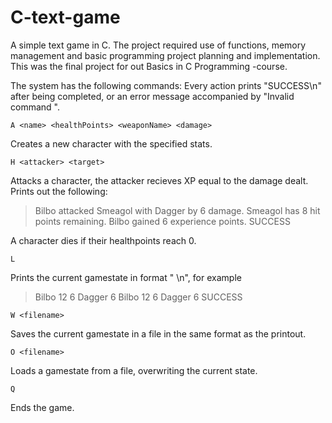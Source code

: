 # C-text-game

A simple text game in C. The project required use of functions, memory management and basic programming project planning and implementation. This was the final project for out Basics in C Programming -course.

The system has the following commands:
Every action prints "SUCCESS\n" after being completed, or an error message accompanied by "Invalid command <command>".

```
A <name> <healthPoints> <weaponName> <damage>
```
Creates a new character with the specified stats.

```
H <attacker> <target>
```
Attacks a character, the attacker recieves XP equal to the damage dealt. Prints out the following:
>Bilbo attacked Smeagol with Dagger by 6 damage.
>Smeagol has 8 hit points remaining.
>Bilbo gained 6 experience points.
>SUCCESS

A character dies if their healthpoints reach 0.

```
L
```
Prints the current gamestate in format "<name> <hit-points> <experience> <weapon-name> <weapon-damage>\n", for example
>Bilbo 12 6 Dagger 6
>Bilbo 12 6 Dagger 6
>SUCCESS

```
W <filename>
```
Saves the current gamestate in a file in the same format as the printout.

```
O <filename>
```
Loads a gamestate from a file, overwriting the current state.

```
Q
```
Ends the game.
